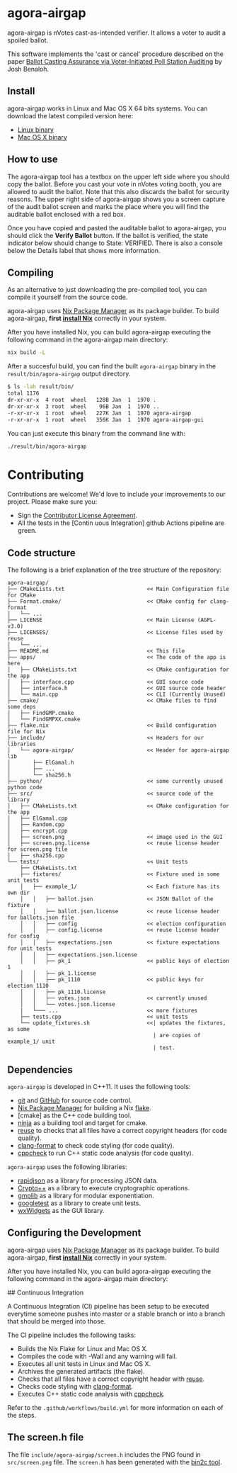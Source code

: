 <!--
SPDX-FileCopyrightText: 2014 Félix Robles <felrobelv@gmail.com>
SPDX-FileCopyrightText: 2021 Eduardo Robles <edulix@nvotes.com>

SPDX-License-Identifier: AGPL-3.0-only
-->

# agora-airgap

agora-airgap is nVotes cast-as-intended verifier. It allows a voter to audit a
spoiled ballot.

This software implements the 'cast or cancel' procedure described on the paper
[Ballot Casting Assurance via Voter-Initiated Poll Station Auditing] by Josh
Benaloh.

## Install

agora-airgap works in Linux and Mac OS X 64 bits systems. You can download the
latest compiled version here:

- [Linux binary]
- [Mac OS X binary]

## How to use

The agora-airgap tool has a textbox on the upper left side where you should copy
the ballot. Before you cast your vote in nVotes voting booth, you are allowed to
audit the ballot. Note that this also discards the ballot for security reasons.
The upper right side of agora-airgap shows you a screen capture of the audit
ballot screen and marks the place where you will find the auditable ballot
enclosed with a red box.

Once you have copied and pasted the auditable ballot to agora-airgap, you should
click the **Verify Ballot** button. If the ballot is verified, the state
indicator below should change to State: VERIFIED. There is also a console below
the Details label that shows more information.

## Compiling

As an alternative to just downloading the pre-compiled tool, you can compile it
yourself from the source code. 

agora-airgap uses [Nix Package Manager] as its package builder. To build 
agora-airgap, **first [install Nix]** correctly in your system.

After you have installed Nix, you can build agora-airgap executing the following
command in the agora-airgap main directory:

```bash
nix build -L
```

After a succesful build, you can find the built `agora-airgap` binary in the
`result/bin/agora-airgap` output directory.

```bash
$ ls -lah result/bin/  
total 1176
dr-xr-xr-x  4 root  wheel   128B Jan  1  1970 .
dr-xr-xr-x  3 root  wheel    96B Jan  1  1970 ..
-r-xr-xr-x  1 root  wheel   227K Jan  1  1970 agora-airgap
-r-xr-xr-x  1 root  wheel   356K Jan  1  1970 agora-airgap-gui
```

You can just execute this binary from the command line with:

```bash
./result/bin/agora-airgap
```

# Contributing

Contributions are welcome! We'd love to include your improvements to our
project. Please make sure you:
- Sign the [Contributor License Agreement].
- All the tests in the [Contin uous Integration] github Actions pipeline are 
green.

## Code structure

The following is a brief explanation of the tree structure of the repository:

```
agora-airgap/
├── CMakeLists.txt                          << Main Configuration file for CMake
├── Format.cmake/                           << CMake config for clang-format
│   └── ...
├── LICENSE                                 << Main License (AGPL-v3.0)
├── LICENSES/                               << License files used by reuse
│   └── ...
├── README.md                               << This file
├── apps/                                   << The code of the app is here
│   ├── CMakeLists.txt                      << CMake configuration for the app
│   ├── interface.cpp                       << GUI source code
│   ├── interface.h                         << GUI source code header
│   └── main.cpp                            << CLI (Currently Unused)
├── cmake/                                  << CMake files to find some deps
│   ├── FindGMP.cmake
│   └── FindGMPXX.cmake
├── flake.nix                               << Build configuration file for Nix
├── include/                                << Headers for our libraries
│   └── agora-airgap/                       << Header for agora-airgap lib
│       ├── ElGamal.h
│       ├── ...
│       └── sha256.h
├── python/                                 << some currently unused python code
├── src/                                    << source code of the library
│   ├── CMakeLists.txt                      << CMake configuration for the app
│   ├── ElGamal.cpp
│   ├── Random.cpp
│   ├── encrypt.cpp
│   ├── screen.png                          << image used in the GUI
│   ├── screen.png.license                  << reuse license header for screen.png file
│   ├── sha256.cpp
└── tests/                                  << Unit tests
    ├── CMakeLists.txt
    ├── fixtures/                           << Fixture used in some unit tests 
    │   ├── example_1/                      << Each fixture has its own dir
    │   │   ├── ballot.json                 << JSON Ballot of the fixture
    │   │   ├── ballot.json.license         << reuse license header for ballots.json file
    │   │   ├── config                      << election configuration
    │   │   ├── config.license              << reuse license header for config
    │   │   ├── expectations.json           << fixture expectations for unit tests
    │   │   ├── expectations.json.license   
    │   │   ├── pk_1                        << public keys of election 1
    │   │   ├── pk_1.license
    │   │   ├── pk_1110                     << public keys for election 1110
    │   │   ├── pk_1110.license
    │   │   ├── votes.json                  << currently unused
    │   │   └── votes.json.license
    |   └─── ...                            << more fixtures
    ├── tests.cpp                           << unit tests
    └── update_fixtures.sh                  <<| updates the fixtures, as some  
                                              | are copies of example_1/ unit 
                                              | test.
```

## Dependencies

`agora-airgap` is developed in C++11. It uses the following tools:
- [git] and [GitHub] for source code control.
- [Nix Package Manager] for building a Nix [flake].
- [cmake] as the C++ code building tool.
- [ninja] as a building tool and target for cmake.
- [reuse] to checks that all files have a correct copyright headers (for code
  quality).
- [clang-format] to check code styling (for code quality).
- [cppcheck] to run C++ static code analysis (for code quality).

`agora-airgap` uses the following libraries:
- [rapidjson] as a library for processing JSON data.
- [Crypto++] as a library to execute cryptographic operations.
- [gmplib] as a library for modular exponentiation.
- [googletest] as a library to create unit tests.
- [wxWidgets] as the GUI library.

## Configuring the Development

agora-airgap uses [Nix Package Manager] as its package builder. To build 
agora-airgap, **first [install Nix]** correctly in your system.

After you have installed Nix, you can build agora-airgap executing the following
command in the agora-airgap main directory:

## Continuous Integration

A Continuous Integration (CI) pipeline has been setup to be executed everytime
someone pushes into master or a stable branch or into a branch that should be
merged into those.

The CI pipeline includes the following tasks:
- Builds the Nix Flake for Linux and Mac OS X.
- Compiles the code with -Wall and any warning will fail.
- Executes all unit tests in Linux and Mac OS X.
- Archives the generated artifacts (the flake).
- Checks that all files have a correct copyright header with [reuse].
- Checks code styling with [clang-format].
- Executes C++ static code analysis with [cppcheck].

Refer to the `.github/workflows/build.yml` for more information on each of the
steps.

## The screen.h file

The file `include/agora-airgap/screen.h` includes the PNG found in
`src/screen.png` file. The `screen.h` has been generated with the [bin2c tool].

[Ballot Casting Assurance via Voter-Initiated Poll Station Auditing]: https://www.usenix.org/legacy/event/evt07/tech/full_papers/benaloh/benaloh.pdf
[Linux binary]: https://github.com/agoravoting/agora-airgap/releases/download/0.50/agora-airgap-windows.zip
[Mac OS X binary]: https://github.com/agoravoting/agora-airgap/releases/download/3.4.0agora-airgap-linux-3.4.0.tar.gz
[Nix Package Manager]: https://nixos.org/
[install Nix]: https://nixos.org/
[bin2c tool]: https://github.com/gwilymk/bin2c
[Contributor License Agreement]: https://example.com
[whatrever]: #continuous-integration
[reuse]: https://reuse.software/
[clang-format]: https://releases.llvm.org/7.1.0/tools/clang/docs/ClangFormatStyleOptions.html
[cppcheck]: https://cppcheck.sourceforge.io
[flake]: https://nixos.wiki/wiki/Flakes
[rapidjson]: https://rapidjson.org/
[Crypto++]: https://cryptopp.com/
[ninja]: TODO
[gmplib]: https://gmplib.org/
[googletest]: https://github.com/google/googletest
[wxWidgets]: TODO
[git]: https://github.com/agoravoting/agora-airgap/
[GitHub]: https://github.com/agoravoting/agora-airgap/
